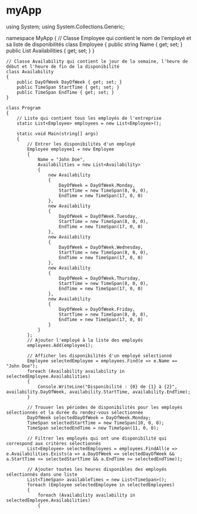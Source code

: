 # myApp 
using System;
using System.Collections.Generic;

namespace MyApp
{
    // Classe Employee qui contient le nom de l'employé et sa liste de disponibilités
    class Employee
    {
        public string Name { get; set; }
        public List<Availability> Availabilities { get; set; }
    }

    // Classe Availability qui contient le jour de la semaine, l'heure de début et l'heure de fin de la disponibilité
    class Availability
    {
        public DayOfWeek DayOfWeek { get; set; }
        public TimeSpan StartTime { get; set; }
        public TimeSpan EndTime { get; set; }
    }

    class Program
    {
        // Liste qui contient tous les employés de l'entreprise
        static List<Employee> employees = new List<Employee>();

        static void Main(string[] args)
        {
            // Entrer les disponibilités d'un employé
            Employee employee1 = new Employee
            {
                Name = "John Doe",
                Availabilities = new List<Availability>
                {
                    new Availability
                    {
                        DayOfWeek = DayOfWeek.Monday,
                        StartTime = new TimeSpan(8, 0, 0),
                        EndTime = new TimeSpan(17, 0, 0)
                    },
                    new Availability
                    {
                        DayOfWeek = DayOfWeek.Tuesday,
                        StartTime = new TimeSpan(8, 0, 0),
                        EndTime = new TimeSpan(17, 0, 0)
                    },
                    new Availability
                    {
                        DayOfWeek = DayOfWeek.Wednesday,
                        StartTime = new TimeSpan(8, 0, 0),
                        EndTime = new TimeSpan(17, 0, 0)
                    },
                    new Availability
                    {
                        DayOfWeek = DayOfWeek.Thursday,
                        StartTime = new TimeSpan(8, 0, 0),
                        EndTime = new TimeSpan(17, 0, 0)
                    },
                    new Availability
                    {
                        DayOfWeek = DayOfWeek.Friday,
                        StartTime = new TimeSpan(8, 0, 0),
                        EndTime = new TimeSpan(17, 0, 0)
                    }
                }
            };
            // Ajouter l'employé à la liste des employés
            employees.Add(employee1);

            // Afficher les disponibilités d'un employé sélectionné
            Employee selectedEmployee = employees.Find(e => e.Name == "John Doe");
            foreach (Availability availability in selectedEmployee.Availabilities)
            {
                Console.WriteLine("Disponibilité : {0} de {1} à {2}", availability.DayOfWeek, availability.StartTime, availability.EndTime);
            }

            // Trouver les périodes de disponibilités pour les employés sélectionnés et la durée du rendez-vous sélectionnée
            DayOfWeek selectedDayOfWeek = DayOfWeek.Monday;
            TimeSpan selectedStartTime = new TimeSpan(10, 0, 0);
            TimeSpan selectedEndTime = new TimeSpan(11, 0, 0);

            // Filtrer les employés qui ont une disponibilité qui correspond aux critères sélectionnés
            List<Employee> selectedEmployees = employees.FindAll(e => e.Availabilities.Exists(a => a.DayOfWeek == selectedDayOfWeek && a.StartTime <= selectedStartTime && a.EndTime >= selectedEndTime));

            // Ajouter toutes les heures disponibles des employés sélectionnés dans une liste
            List<TimeSpan> availableTimes = new List<TimeSpan>();
            foreach (Employee selectedEmployee in selectedEmployees)
            {
                foreach (Availability availability in selectedEmployee.Availabilities)
                {

